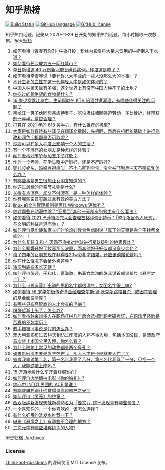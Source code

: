 # 知乎热榜
[![Build Status](https://github.com/ToWeLong/zhihu-hot-questions/workflows/CI/badge.svg)](https://github.com/ToWeLong/zhihu-hot-questions/actions)
[![GitHub language](https://img.shields.io/badge/language-golang-orange.svg)](https://golang.org/)
[![GitHub license](https://img.shields.io/github/license/ToWeLong/zhihu-hot-questions)](https://github.com/ToWeLong/zhihu-hot-questions/blob/main/LICENSE)

知乎热门话题，记录从 2020-11-29 日开始的知乎热门话题。每小时抓取一次数据，按天[归档](./archives)

<!-- BEGIN -->

1. [如何看待《青春有你3》牛奶打投，粉丝为投票将大量未饮用的牛奶倒入下水道？](https://www.zhihu.com/question/457119531)
1. [如何看待长沙成为五一网红城市？](https://www.zhihu.com/question/457303834)
1. [单日新增逾 40 万例新冠肺炎确诊病例，印度这是咋了？](https://www.zhihu.com/question/457388433)
1. [如何看待李雪琴说「要允许北大毕业的一些人没那么大的本事」？](https://www.zhihu.com/question/457408234)
1. [不计生死的血性在这一代年轻人中是如何体现的？](https://www.zhihu.com/question/455928947)
1. [中国人种菜天赋有多强，这个世界上有没有中国人种不了的土地？](https://www.zhihu.com/question/457311138)
1. [你吃过的最绝望的食物是什么？](https://www.zhihu.com/question/266593795)
1. [16 岁少女跳江身亡，生前疑似在 KTV 陪酒并遭灌酒，有哪些值得关注的问题？](https://www.zhihu.com/question/457401334)
1. [黑龙江一男子伙同母亲虐待妻子，吃垃圾住猪圈强迫劳动，多处骨折，终审获刑一年半，是否合理？](https://www.zhihu.com/question/457256890)
1. [打算在 2021 年的 618 买手机，有什么推荐的机型?](https://www.zhihu.com/question/451810139)
1. [大家是如何看待有些译员在翻译文章时，先机翻，然后在机翻的基础上进行修改和润色？机翻是否可取呢？](https://www.zhihu.com/question/453300590)
1. [炒股可以在多大程度上影响一个人的生活？](https://www.zhihu.com/question/34200652)
1. [有一个不漂亮的女朋友是种怎样的体验？](https://www.zhihu.com/question/27433657)
1. [如何看待刘雨昕参加音乐节打歌？](https://www.zhihu.com/question/454157222)
1. [作为一个老师，在学生眼中严厉好，还是不严厉好?](https://www.zhihu.com/question/453123833)
1. [婴儿咬奶头，妈妈疼得直叫，不小心吓到宝宝，宝宝被吓到后三天不喝母乳怎么办？](https://www.zhihu.com/question/455850698)
1. [有哪些事是男生很想让女朋友知道的？](https://www.zhihu.com/question/426854994)
1. [你送过最棒的母亲节礼物是什么?](https://www.zhihu.com/question/276772445)
1. [长得有点漂亮，却又不够漂亮，是一种怎样的体验？](https://www.zhihu.com/question/64018902)
1. [你有哪些亲自实践过且有效的美白方法？](https://www.zhihu.com/question/19638296)
1. [linux 的文件管理机制是否比 Windows 更优秀？](https://www.zhihu.com/question/455934619)
1. [你对那些在动漫中除了“亚撒西”其他一无所有的男主有什么看法？](https://www.zhihu.com/question/457327327)
1. [如何看待 2021 巴菲特股东大会查理芒格评价比特币：「整个发展令人厌恶，与文明的利益背道而驰」？](https://www.zhihu.com/question/457486880)
1. [如何评价伊能静和家长们讨论鸡娃教育焦虑时说「真正的天赋是完全不耗费金钱的」？](https://www.zhihu.com/question/457456468)
1. [为什么复联 3 和 4 灭霸不直接对地球进行星球级别的地表轰炸？](https://www.zhihu.com/question/456909902)
1. [为什么甄嬛升妃了妆容那么浓重，而其他妃子好似都没多少变化？](https://www.zhihu.com/question/457149850)
1. [谈了四年的女朋友现在非得要20w彩礼才结婚，还应该谈婚论嫁吗？](https://www.zhihu.com/question/445096763)
1. [你在什么情况下会给外卖差评？](https://www.zhihu.com/question/456249786)
1. [演员到底有多吃天赋？](https://www.zhihu.com/question/443350396)
1. [如何评价张译、于和伟、秦海璐、朱亚文主演的张艺谋首部谍战片《悬崖之上》？](https://www.zhihu.com/question/353797140)
1. [为什么《创造营》出道的男团名字都很洋气，女团名字很土味?](https://www.zhihu.com/question/456581591)
1. [如何看待 59 岁华尔街传奇基金经理查尔斯·德·沃克斯跳楼自杀，或因其管理的基金面临清算？](https://www.zhihu.com/question/457186328)
1. [有哪些只有高智商的人才会有的毛病？](https://www.zhihu.com/question/301999320)
1. [粉张哲瀚上头了，怎么办?](https://www.zhihu.com/question/456001309)
1. [如何看待越来越多人在职场打拼几年后会选择辞职考研考证，在职场里经验是否真的不如学历？](https://www.zhihu.com/question/457426657)
1. [戴手镯被同事说是假的怎么办？](https://www.zhihu.com/question/451834381)
1. [澳大利亚宣布过去14天到访过印度的人将不得入境，包括本国公民，是澳政府首次禁止本国公民入境，你怎么看？](https://www.zhihu.com/question/457378118)
1. [为什么陆地上常见的动物都是两个鼻孔？](https://www.zhihu.com/question/456066433)
1. [如果新冠肺炎要是发生在古代，那么人类是不是就要灭亡了？](https://www.zhihu.com/question/386034997)
1. [省考我笔试第二名，第一名比我高了八分，第三名比我低了一分，只招一个人，我能逆袭上岸吗？](https://www.zhihu.com/question/325465519)
1. [15 万落地买什么车开着舒服省心?](https://www.zhihu.com/question/441839447)
1. [如何评价内地翻拍电影《你的婚礼》?](https://www.zhihu.com/question/374474502)
1. [你心中 INTO1 男团的 ACE 是谁？](https://www.zhihu.com/question/457313739)
1. [有哪些电视剧让你觉得是真的国产之光？](https://www.zhihu.com/question/441124825)
1. [如何评价《灵笼》的终章？](https://www.zhihu.com/question/457072944)
1. [西双版纳新发现蜘蛛新种命名为「姜文」，这一发现具有哪些价值？](https://www.zhihu.com/question/457371552)
1. [一个喜欢你的，一个你喜欢的，该怎么选择？](https://www.zhihu.com/question/457171344)
1. [有什么好用的洗发水推荐一下？](https://www.zhihu.com/question/264733291)
1. [电影《悬崖之上》有哪些不合理的地方？](https://www.zhihu.com/question/457310734)
1. [二次元中有哪些堪称绝色的人物?](https://www.zhihu.com/question/387651409)

<!-- END -->

历史归档 [./archives](./archives)


### License
[zhihu-hot-questions](https://github.com/towelong/zhihu-hot-questions) 的源码使用 MIT License 发布。